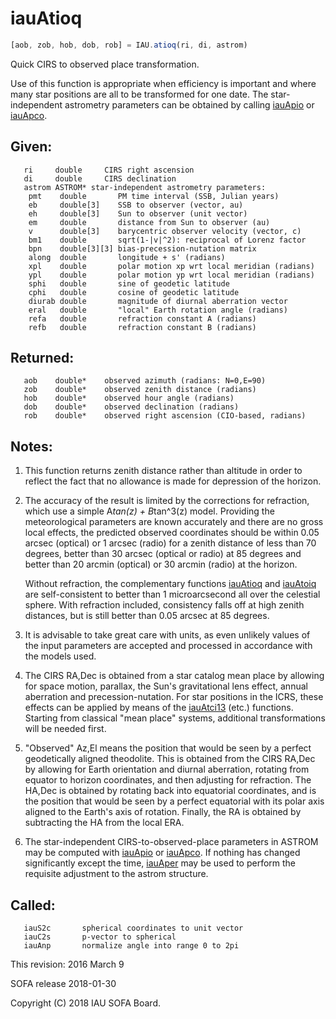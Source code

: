 # iauAtioq

```js
[aob, zob, hob, dob, rob] = IAU.atioq(ri, di, astrom)
```

Quick CIRS to observed place transformation.

Use of this function is appropriate when efficiency is important and
where many star positions are all to be transformed for one date.
The star-independent astrometry parameters can be obtained by
calling [iauApio][1] or [iauApco][2].

## Given:
```
   ri     double     CIRS right ascension
   di     double     CIRS declination
   astrom ASTROM* star-independent astrometry parameters:
    pmt    double       PM time interval (SSB, Julian years)
    eb     double[3]    SSB to observer (vector, au)
    eh     double[3]    Sun to observer (unit vector)
    em     double       distance from Sun to observer (au)
    v      double[3]    barycentric observer velocity (vector, c)
    bm1    double       sqrt(1-|v|^2): reciprocal of Lorenz factor
    bpn    double[3][3] bias-precession-nutation matrix
    along  double       longitude + s' (radians)
    xpl    double       polar motion xp wrt local meridian (radians)
    ypl    double       polar motion yp wrt local meridian (radians)
    sphi   double       sine of geodetic latitude
    cphi   double       cosine of geodetic latitude
    diurab double       magnitude of diurnal aberration vector
    eral   double       "local" Earth rotation angle (radians)
    refa   double       refraction constant A (radians)
    refb   double       refraction constant B (radians)
```

## Returned:
```
   aob    double*    observed azimuth (radians: N=0,E=90)
   zob    double*    observed zenith distance (radians)
   hob    double*    observed hour angle (radians)
   dob    double*    observed declination (radians)
   rob    double*    observed right ascension (CIO-based, radians)
```

## Notes:

1) This function returns zenith distance rather than altitude in
   order to reflect the fact that no allowance is made for
   depression of the horizon.

2) The accuracy of the result is limited by the corrections for
   refraction, which use a simple A*tan(z) + B*tan^3(z) model.
   Providing the meteorological parameters are known accurately and
   there are no gross local effects, the predicted observed
   coordinates should be within 0.05 arcsec (optical) or 1 arcsec
   (radio) for a zenith distance of less than 70 degrees, better
   than 30 arcsec (optical or radio) at 85 degrees and better
   than 20 arcmin (optical) or 30 arcmin (radio) at the horizon.

   Without refraction, the complementary functions [iauAtioq][3] and
   [iauAtoiq][4] are self-consistent to better than 1 microarcsecond all
   over the celestial sphere.  With refraction included, consistency
   falls off at high zenith distances, but is still better than
   0.05 arcsec at 85 degrees.

3) It is advisable to take great care with units, as even unlikely
   values of the input parameters are accepted and processed in
   accordance with the models used.

4) The CIRS RA,Dec is obtained from a star catalog mean place by
   allowing for space motion, parallax, the Sun's gravitational lens
   effect, annual aberration and precession-nutation.  For star
   positions in the ICRS, these effects can be applied by means of
   the [iauAtci13][5] (etc.) functions.  Starting from classical "mean
   place" systems, additional transformations will be needed first.

5) "Observed" Az,El means the position that would be seen by a
   perfect geodetically aligned theodolite.  This is obtained from
   the CIRS RA,Dec by allowing for Earth orientation and diurnal
   aberration, rotating from equator to horizon coordinates, and
   then adjusting for refraction.  The HA,Dec is obtained by
   rotating back into equatorial coordinates, and is the position
   that would be seen by a perfect equatorial with its polar axis
   aligned to the Earth's axis of rotation.  Finally, the RA is
   obtained by subtracting the HA from the local ERA.

6) The star-independent CIRS-to-observed-place parameters in ASTROM
   may be computed with [iauApio][1] or [iauApco][2].  If nothing has
   changed significantly except the time, [iauAper][6] may be used to
   perform the requisite adjustment to the astrom structure.

## Called:
```
   iauS2c       spherical coordinates to unit vector
   iauC2s       p-vector to spherical
   iauAnp       normalize angle into range 0 to 2pi
```

This revision:   2016 March 9

SOFA release 2018-01-30

Copyright (C) 2018 IAU SOFA Board.

[1]: iau.apio.md
[2]: iau.apco.md
[3]: iau.atioq.md
[4]: iau.atoiq.md
[5]: iau.atci13.md
[6]: iau.aper.md
